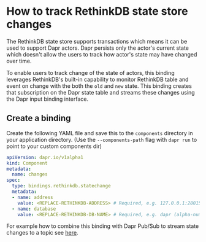 # How to track RethinkDB state store changes 

The RethinkDB state store supports transactions which means it can be used to support Dapr actors. Dapr persists only the actor's current state which doesn't allow the users to track how actor's state may have changed over time.

To enable users to track change of the state of actors, this binding leverages RethinkDB's built-in capability to monitor RethinkDB table and event on change with the both the `old` and `new` state. This binding creates that subscription on the Dapr state table and streams these changes using the Dapr input binding interface. 

## Create a binding

Create the following YAML file and save this to the `components` directory in your application directory.
(Use the `--components-path` flag with `dapr run` to point to your custom components dir)

```yaml
apiVersion: dapr.io/v1alpha1
kind: Component
metadata:
  name: changes
spec:
  type: bindings.rethinkdb.statechange
  metadata:
  - name: address
    value: <REPLACE-RETHINKDB-ADDRESS> # Required, e.g. 127.0.0.1:28015 or rethinkdb.default.svc.cluster.local:28015).
  - name: database
    value: <REPLACE-RETHINKDB-DB-NAME> # Required, e.g. dapr (alpha-numerics only)
```

For example how to combine this binding with Dapr Pub/Sub to stream state changes to a topic see [here](https://github.com/mchmarny/dapr-state-store-change-handler).
